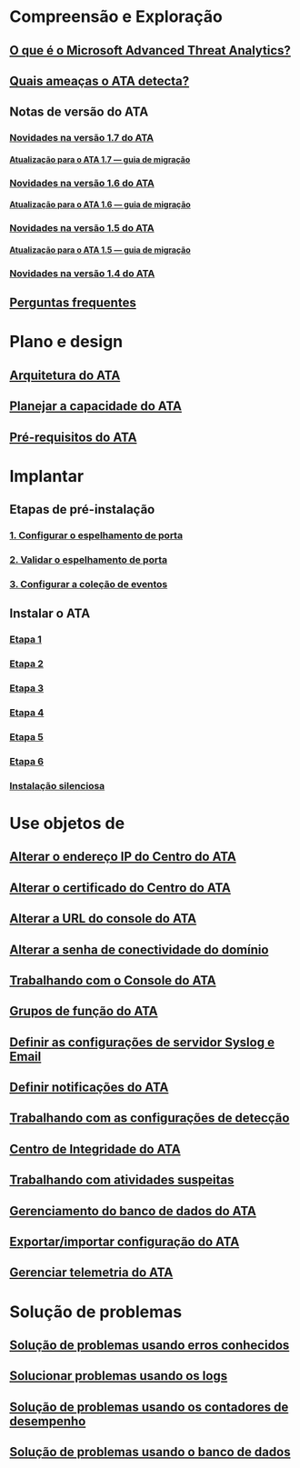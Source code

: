 # Compreensão e Exploração
## [O que é o Microsoft Advanced Threat Analytics?](/advanced-threat-analytics/understand-explore/what-is-ata)
## [Quais ameaças o ATA detecta?](/advanced-threat-analytics/understand-explore/ata-threats)
## Notas de versão do ATA
### [Novidades na versão 1.7 do ATA](/advanced-threat-analytics/understand-explore/whats-new-version-1.7)
#### [Atualização para o ATA 1.7 — guia de migração](/advanced-threat-analytics/understand-explore/ata-update-1.7-migration-guide)
### [Novidades na versão 1.6 do ATA](/advanced-threat-analytics/understand-explore/whats-new-version-1.6)
#### [Atualização para o ATA 1.6 — guia de migração](/advanced-threat-analytics/understand-explore/ata-update-1.6-migration-guide)
### [Novidades na versão 1.5 do ATA](/advanced-threat-analytics/understand-explore/whats-new-version-1.5)
#### [Atualização para o ATA 1.5 — guia de migração](/advanced-threat-analytics/understand-explore/ata-update-1.5-migration-guide)
### [Novidades na versão 1.4 do ATA](/advanced-threat-analytics/understand-explore/whats-new-version-1.4)
## [Perguntas frequentes](/advanced-threat-analytics/understand-explore/ata-technical-faq)
# Plano e design
## [Arquitetura do ATA](/advanced-threat-analytics/plan-design/ata-architecture)
## [Planejar a capacidade do ATA](/advanced-threat-analytics/plan-design/ata-capacity-planning)
## [Pré-requisitos do ATA](/advanced-threat-analytics/plan-design/ata-prerequisites)
# Implantar
## Etapas de pré-instalação
### [1. Configurar o espelhamento de porta](configure-port-mirroring.md)
### [2. Validar o espelhamento de porta](validate-port-mirroring.md)
### [3. Configurar a coleção de eventos](configure-event-collection.md)
## Instalar o ATA
### [Etapa 1](install-ata-step1.md)
### [Etapa 2](install-ata-step2.md)
### [Etapa 3](install-ata-step3.md)
### [Etapa 4](install-ata-step4.md)
### [Etapa 5](install-ata-step5.md)
### [Etapa 6](install-ata-step6.md)
### [Instalação silenciosa](ata-silent-installation.md)
# Use objetos de
## [Alterar o endereço IP do Centro do ATA](modifying-ata-config-centerip.md)
## [Alterar o certificado do Centro do ATA](modifying-ata-config-centercert.md)
## [Alterar a URL do console do ATA](modifying-ata-config-consoleurl.md)
## [Alterar a senha de conectividade do domínio](modifying-ata-config-dcpassword.md)
## [Trabalhando com o Console do ATA](working-with-ata-console.md)
## [Grupos de função do ATA](ata-role-groups.md)
## [Definir as configurações de servidor Syslog e Email](setting-syslog-email-server-settings.md)
## [Definir notificações do ATA](setting-ata-alerts.md)
## [Trabalhando com as configurações de detecção](working-with-detection-settings.md)
## [Centro de Integridade do ATA](ata-health-center.md)
## [Trabalhando com atividades suspeitas](working-with-suspicious-activities.md)
## [Gerenciamento do banco de dados do ATA](ata-database-management.md)
## [Exportar/importar configuração do ATA](ata-configuration-file.md)
## [Gerenciar telemetria do ATA](manage-telemetry-settings.md)
# Solução de problemas
## [Solução de problemas usando erros conhecidos](/advanced-threat-analytics/troubleshoot/troubleshooting-ata-known-errors)
## [Solucionar problemas usando os logs](/advanced-threat-analytics/troubleshoot/troubleshooting-ata-using-logs)
## [Solução de problemas usando os contadores de desempenho](/advanced-threat-analytics/troubleshoot/troubleshooting-ata-using-perf-counters)
## [Solução de problemas usando o banco de dados](/advanced-threat-analytics/troubleshoot/troubleshooting-ata-using-ata-database)


<!--HONumber=Jan17_HO2-->


